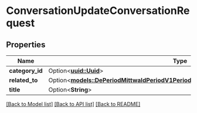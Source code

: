 # ConversationUpdateConversationRequest

## Properties

Name | Type | Description | Notes
------------ | ------------- | ------------- | -------------
**category_id** | Option<[**uuid::Uuid**](uuid::Uuid.md)> |  | [optional]
**related_to** | Option<[**models::DePeriodMittwaldPeriodV1PeriodConversationPeriodAggregateReference**](de.mittwald.v1.conversation.AggregateReference.md)> |  | [optional]
**title** | Option<**String**> |  | [optional]

[[Back to Model list]](../README.md#documentation-for-models) [[Back to API list]](../README.md#documentation-for-api-endpoints) [[Back to README]](../README.md)


